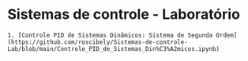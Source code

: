 # Sistemas de controle - Laboratório


    1. [Controle PID de Sistemas Dinâmicos: Sistema de Segunda Ordem](https://github.com/roscibely/Sistemas-de-controle-Lab/blob/main/Controle_PID_de_Sistemas_Din%C3%A2micos.ipynb)

